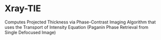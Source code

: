 Xray-TIE
========

Computes Projected Thickness via Phase-Contrast Imaging Algorithm that uses the Transport of Intensity Equation (Paganin Phase Retrieval from Single Defocused Image)
